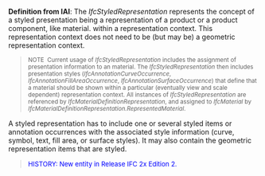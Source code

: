 ﻿**Definition
from IAI**: The _IfcStyledRepresentation_ represents the concept of a styled presentation being a representation of a product or a product component, like material. within a representation context. This representation context does not need to be (but may be) a geometric representation context.

> <small>NOTE&nbsp;
Current usage of <i>IfcStyledRepresentation</i>
includes the assignment of presentation information to an material. The
  <i>IfcStyledRepresentation</i>
then includes presentation styles (<i>IfcAnnotationCurveOccurrence</i>,
  <i>IfcAnnotationFillAreaOccurrence</i>,
  <i>IfcAnnotationSurfaceOccurrence</i>)
that define that a material should be shown within a particular
(eventually view and scale dependent) representation context. All
instances of </small><small><i>IfcStyledRepresentation</i></small><small>
are referenced by <i>IfcMaterialDefinitionRepresentation</i>,
and assigned to <i>IfcMaterial</i>
by </small><small><i>IfcMaterialDefinitionRepresentation.RepresentedMaterial</i>.</small>
> 


A styled representation has to include one or several styled items or annotation occurrences with the associated style information (curve, symbol, text, fill area, or surface styles). It may also contain the geometric representation items that are styled.

> <font color="#0000ff" size="-1">HISTORY: New entity
in
Release IFC 2x Edition 2.</font><font color="#ff0000" size="-1"><br>
  </font>